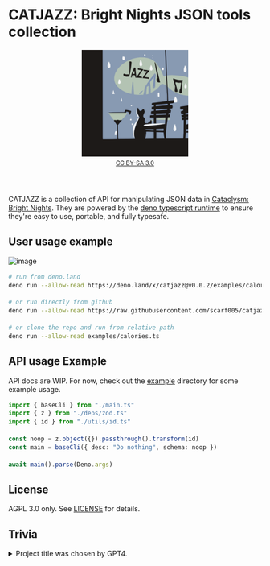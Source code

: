 # CATJAZZ: Bright Nights JSON tools collection

<header align="center">
  <figure>
    <img src="./catjazz.svg" width="50%">
    <figcaption>
      <small><a rel="license" href="https://creativecommons.org/licenses/by-sa/3.0/">CC BY-SA 3.0</a></small>
    </figcaption>
  </figure>
</header>

CATJAZZ is a collection of API for manipulating JSON data in [Cataclysm: Bright Nights][CBN]. They are powered by the [deno typescript runtime][deno] to ensure they're easy to use, portable, and fully typesafe.

## User usage example

![image](https://github.com/scarf005/catjazz/assets/54838975/ff3f1082-f0ca-4c09-a75c-0053a3776d06)

```sh
# run from deno.land
deno run --allow-read https://deno.land/x/catjazz@v0.0.2/examples/calories.ts

# or run directly from github
deno run --allow-read https://raw.githubusercontent.com/scarf005/catjazz/af3707339a21c55b6f52ab758508588d45c6a756/examples/calories.ts

# or clone the repo and run from relative path
deno run --allow-read examples/calories.ts
```

## API usage Example

API docs are WIP. For now, check out the [example](./examples) directory for some example usage.

```ts
import { baseCli } from "./main.ts"
import { z } from "./deps/zod.ts"
import { id } from "./utils/id.ts"

const noop = z.object({}).passthrough().transform(id)
const main = baseCli({ desc: "Do nothing", schema: noop })

await main().parse(Deno.args)
```

## License

AGPL 3.0 only. See [LICENSE](LICENSE) for details.

[deno]: https://deno.land
[CBN]: https://github.com/cataclysmbnteam/Cataclysm-BN

## Trivia

<details><summary>Project title was chosen by GPT4.</summary>

## Cataclysm: Bright Nights Acronyms

### You

could you make 20 idea for catchy acronym for `Cataclysm: Bright Nights JSON Manipulation Programme`

### ChatGPT

Certainly, here are 20 acronym ideas for `Cataclysm: Bright Nights JSON Manipulation Programme`:

1. CBNJUMP: Cataclysm Bright Nights JSON Universal Manipulation Programme
2. BRIGHTJAM: Bright Nights' Interactive Greatly Handy Tool: JSON Altering Mechanism
3. BRIGHTJUMP: Bright Nights' Reliable Interface for Game-oriented Handling Technology: JSON Unifying Manipulation Programme
4. BNCJAM: Bright Nights Cataclysm JSON Adjusting Machine
5. CATJAMP: Cataclysm Advanced Technology JSON Altering Mechanism Programme
6. NIGHTJAM: Nights' Intelligent Game Handler Technology: JSON Adjusting Module
7. BNMAGIC: Bright Nights' Module for Automated Game Interface Coding
8. CBNJIMP: Cataclysm Bright Nights JSON Innovative Manipulation Programme
9. PROJCAT: Programme for Robust Optimization of JSON in Cataclysm: Bright Nights
10. JUMPINCAT: JSON Unifying Manipulation Programme in Cataclysm: Bright Nights
11. NIGHTCAMP: Nights' Intelligent Game Handler Technology: Cataclysm Advanced Manipulation Programme
12. BRIGHTMOD: Bright Nights' Reliable Interface for Game Technology: Optimized Developer module
13. CBNJACK: Cataclysm Bright Nights JSON Automation and Coding Kit
14. BNCJSON: Bright Nights Cataclysm JSON Optimization Nexus
15. JUMPBNC: JSON Unifying Manipulation Programme for Bright Nights Cataclysm
16. JAMBNIGHT: JSON Altering Module for Bright Nights' Interactive Game Technology
17. CATJEM: Cataclysm Advanced Technology JSON Editing Mechanism
18. JESTER: JSON Editing Software for Technological Enhancement and Refactoring (in Bright Nights Cataclysm)
19. CATJAZZ: Cataclysm's Advanced Tool for JSON Alterations with Zero hassle and Zero bugs.
20. CBNJOY: Cataclysm Bright Nights' JSON Optimizer for You.

Remember that the best acronym should not only be catchy, but also convey the purpose and benefits of your programme to its potential users.

</details>
